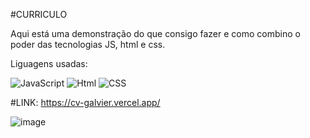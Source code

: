 #CURRICULO

Aqui está uma demonstração do que consigo fazer e como combino o poder das tecnologias JS, html e css.

Liguagens usadas: 

<img alt="JavaScript" src="https://img.shields.io/badge/JavaScript-F7DF1E?style=for-the-badge&logo=javascript&logoColor=black"/> <img alt="Html" src="https://img.shields.io/badge/HTML5-E34F26?style=for-the-badge&logo=html5&logoColor=white"/> <img alt="CSS" src="https://img.shields.io/badge/CSS3-1572B6?style=for-the-badge&logo=css3&logoColor=white"/>

#LINK:
https://cv-galvier.vercel.app/

![image](https://user-images.githubusercontent.com/87676851/173158471-1f7febba-d3ad-43ed-ab9b-dc7ce72a1353.png)



